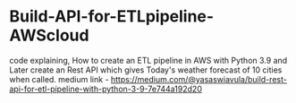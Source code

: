 # Build-API-for-ETLpipeline-AWScloud
code explaining, How to create an ETL pipeline in AWS with Python 3.9 and Later create an Rest API which gives Today's weather forecast of 10 cities when called.
medium link - https://medium.com/@yasaswiavula/build-rest-api-for-etl-pipeline-with-python-3-9-7e744a192d20
